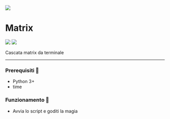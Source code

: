 <img src="https://i.pinimg.com/736x/6b/a6/e6/6ba6e6c3b5948aaa47174dda3aba4daf.jpg">

# Matrix

![](https://img.shields.io/badge/Support-Linux-lightgrey) ![](https://img.shields.io/badge/Python->3.0-green)

Cascata matrix da terminale

---

### Prerequisiti 🔧

- Python 3+
- time

### Funzionamento 🔧

- Avvia lo script e goditi la magia
